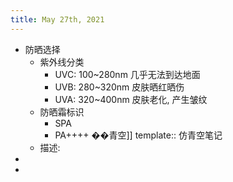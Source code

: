 ```yaml
---
title: May 27th, 2021
---
```


- 防晒选择
	- 紫外线分类
		- UVC: 100~280nm
		  几乎无法到达地面
		- UVB: 280~320nm
		  皮肤晒红晒伤
		- UVA: 320~400nm
		  皮肤老化, 产生皱纹
	- 防晒霜标识
		- SPA
		- PA++++
		  ��青空]]
		  template:: 仿青空笔记
	- 描述:
-
-